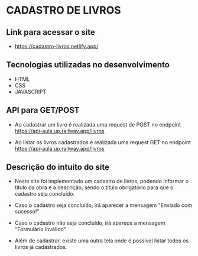 # CADASTRO DE LIVROS

## Link para acessar o site
- https://cadastro-livros.netlify.app/

## Tecnologias utilizadas no desenvolvimento
- HTML
- CSS
- JAVASCRIPT

## API para GET/POST

- Ao cadastrar um livro é realizada uma request de POST no endpoint https://api-aula.up.railway.app/livros

- Ao listar os livros cadastrados é realizada uma request GET no endpoint https://api-aula.up.railway.app/livros

## Descrição do intuito do site

- Neste site foi implementado um cadastro de livros, podendo informar o título da obra e a descrição, sendo o título obrigatório para que o cadastro seja concluído.

- Caso o cadastro seja concluído, irá aparecer a mensagem "Enviado com sucesso!"

- Caso o cadastro não seja concluído, irá aparece a mensagem "Formulário inválido"

- Além de cadastrar, existe uma outra tela onde é possível listar todos os livros já cadastrados.

